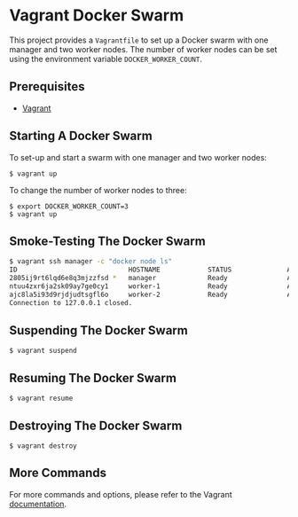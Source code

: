 # Vagrant Docker Swarm

This project provides a `Vagrantfile` to set up a Docker swarm with one manager and two worker nodes.
The number of worker nodes can be set using the environment variable `DOCKER_WORKER_COUNT`.

## Prerequisites

+ [Vagrant](https://www.vagrantup.com)

## Starting A Docker Swarm

To set-up and start a swarm with one manager and two worker nodes:

    $ vagrant up 

To change the number of worker nodes to three:

    $ export DOCKER_WORKER_COUNT=3 
    $ vagrant up

## Smoke-Testing The Docker Swarm 

```bash
$ vagrant ssh manager -c "docker node ls"
ID                            HOSTNAME            STATUS              AVAILABILITY        MANAGER STATUS      ENGINE VERSION
2805ij9rt6lqd6e8q3mjzzfsd *   manager             Ready               Active              Leader              18.09.3
ntuu4zxr6ja2sk09ay7ge0cy1     worker-1            Ready               Active                                  18.09.3
ajc8la5i93d9rjdjudtsgfl6o     worker-2            Ready               Active                                  18.09.3
Connection to 127.0.0.1 closed.
```

## Suspending The Docker Swarm

    $ vagrant suspend

## Resuming The Docker Swarm

    $ vagrant resume

## Destroying The Docker Swarm

    $ vagrant destroy

## More Commands

For more commands and options, please refer to the Vagrant [documentation](https://www.vagrantup.com/docs/cli/).
